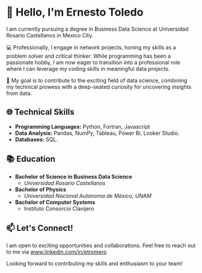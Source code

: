 # 👋 Hello, I'm Ernesto Toledo

I am currently pursuing a degree in Business Data Science at Universidad Rosario Castellanos in Mexico City.

💻 Professionally, I engage in network projects, honing my skills as a problem solver and critical thinker. While programming has been a passionate hobby, I am now eager to transition into a professional role where I can leverage my coding skills in meaningful data projects.

🚀 My goal is to contribute to the exciting field of data science, combining my technical prowess with a deep-seated curiosity for uncovering insights from data.

## 🌐 Technical Skills

- **Programming Languages:** Python, Fortran, Javascript
- **Data Analysis:** Pandas, NumPy, Tableau, Power Bi, Looker Studio.
- **Databases:** SQL.

## 📚 Education

- **Bachelor of Science in Business Data Science**
  - *Universidad Rosario Castellanos*
- **Bachelor of Physics**
  - *Universidad Nacional Autónoma de México, UNAM*
- **Bachelor of Computer Systems**
  - Instituto Consorcio Clavijero


## 📫 Let's Connect!

I am open to exciting opportunities and collaborations. Feel free to reach out to me via www.linkedin.com/in/etromero

Looking forward to contributing my skills and enthusiasm to your team!

